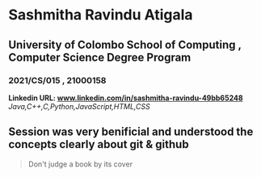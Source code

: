 # Sashmitha Ravindu Atigala
## University of Colombo School of Computing , Computer Science Degree Program
### 2021/CS/015 , 21000158
**Linkedin URL: www.linkedin.com/in/sashmitha-ravindu-49bb65248**
*Java,C++,C,Python,JavaScript,HTML,CSS*
## Session was very benificial and understood the concepts clearly about git & github
> Don't judge a book by its cover
